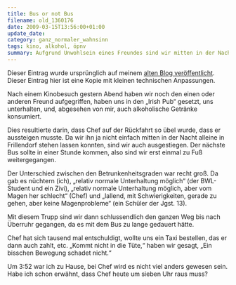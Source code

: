 ```yaml
---
title: Bus or not Bus
filename: old_1360176
date: 2009-03-15T13:56:00+01:00
update_date:
category: ganz_normaler_wahnsinn
tags: kino, alkohol, öpnv
summary: Aufgrund Unwohlsein eines Freundes sind wir mitten in der Nacht statt mit dem Bus zu Fuß nach Hause gekommen.
---
```

Dieser Eintrag wurde ursprünglich auf meinem [alten Blog veröffentlicht](https://stu.blogger.de/stories/1360176/). Dieser Eintrag hier ist eine Kopie mit kleinen technischen Anpassungen.

Nach einem Kinobesuch gestern Abend haben wir noch den einen oder anderen Freund aufgegriffen, haben uns in den „Irish Pub“ gesetzt, uns unterhalten, und, abgesehen von mir, auch alkoholische Getränke konsumiert.

Dies resultierte darin, dass Chef auf der Rückfahrt so übel wurde, dass er aussteigen musste.
Da wir ihn ja nicht einfach mitten in der Nacht alleine in Frillendorf stehen lassen konnten, sind wir auch ausgestiegen. Der nächste Bus sollte in einer Stunde kommen, also sind wir erst einmal zu Fuß weitergegangen.

Der Unterschied zwischen den Betrunkenheitsgraden war recht groß. Da gab es nüchtern (ich), „relativ normale Unterhaltung möglich“ (der BWL-Student und ein Zivi), „relativ normale Unterhaltung möglich, aber vom Magen her schlecht“ (Chef) und „lallend, mit Schwierigkeiten, gerade zu gehen, aber keine Magenprobleme“ (ein Schüler der Jgst. 13).

Mit diesem Trupp sind wir dann schlussendlich den ganzen Weg bis nach Überruhr gegangen, da es mit dem Bus zu lange gedauert hätte.

Chef hat sich tausend mal entschuldigt, wollte uns ein Taxi bestellen, das er dann auch zahlt, etc. „Kommt nicht in die Tüte,“ haben wir gesagt, „Ein bisschen Bewegung schadet nicht.“

Um 3:52 war ich zu Hause, bei Chef wird es nicht viel anders gewesen sein. Habe ich schon erwähnt, dass Chef heute um sieben Uhr raus muss?
